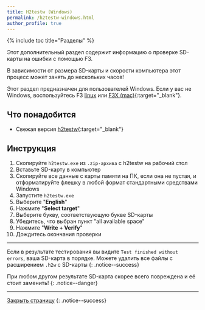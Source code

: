 ```yaml
---
title: H2testw (Windows)
permalink: /h2testw-windows.html
author_profile: true
---
```

{% include toc title="Разделы" %}

Этот дополнительный раздел содержит информацию о проверке SD-карты на ошибки с помощью F3.

В зависимости от размера SD-карты и скорости компьютера этот процесс может занять до нескольких часов!

Этот раздел предназначен для пользователей Windows. Если у вас не Windows, воспользуйтесь F3 [linux](f3-linux) или [F3X (mac)](f3x-mac){:target="_blank"}.

## Что понадобится

* Свежая версия [h2testw](http://www.heise.de/ct/Redaktion/bo/downloads/h2testw_1.4.zip){:target="_blank"}

## Инструкция

1. Скопируйте `h2testw.exe` из `.zip-архива` с h2testw на рабочий стол
1. Вставьте SD-карту в компьютер
1. Скопируйте все данные с карты памяти на ПК, если она не пустая, и отформатируйте флешку в любой формат стандартными средствами Windows
1. Запустите `h2testw.exe`
1. Выберите "**English**"
1. Нажмите "**Select target**"
1. Выберите букву, соответствующую букве SD-карты
1. Убедитесь, что выбран пункт "all available space"
1. Нажмите "**Write + Verify**"
1. Дождитесь окончания проверки

___

Если в результате тестирования вы видите `Test finished without errors`, ваша SD-карта в порядке. Можете удалить все файлы с расширением `.h2w` с SD-карты
{: .notice--success}

При любом другом результате SD-карта скорее всего повреждена и её стоит заменить!
{: .notice--danger}

___

[Закрыть страницу](javascript:window.close();)
{: .notice--success}